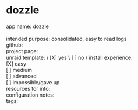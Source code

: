 # dozzle

app name: dozzle\
\
intended purpose: consolidated, easy to read logs \
github: \
project page: \
unraid template: \ 
    [X] yes \ 
    [ ] no \ 
install experience: \
    [X] easy \
    [ ] medium \
    [ ] advanced \
    [ ] impossible/gave up\
resources for info: \
configuration notes: \
tags: 






